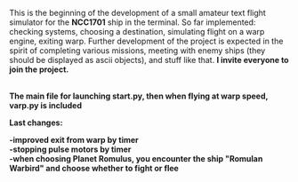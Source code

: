 

This is the beginning of the development of a small amateur text flight simulator for the <b>NCC1701</b> ship in the terminal. So far implemented: checking systems, choosing a destination, simulating flight on a warp engine, exiting warp. Further development of the project is expected in the spirit of completing various missions, meeting with enemy ships (they should be displayed as ascii objects), and stuff like that. <b>I invite everyone to join the project.<b>

<br>The main file for launching start.py, then when flying at warp speed, varp.py is included

<b>Last changes:</b><p>
-improved exit from warp by timer<br>
-stopping pulse motors by timer<br>
-when choosing Planet Romulus, you encounter the ship "Romulan Warbird" and choose whether to fight or flee<br>

<p>


